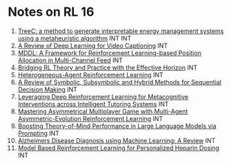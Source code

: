 # Notes on RL 16
1. [TreeC: a method to generate interpretable energy management systems using a metaheuristic algorithm](https://arxiv.org/pdf/2304.08310) INT INT
2. [A Review of Deep Learning for Video Captioning](https://arxiv.org/pdf/2304.11431) INT
3. [MDDL: A Framework for Reinforcement Learning-based Position Allocation in Multi-Channel Feed](https://arxiv.org/pdf/2304.09087) INT
4.  [Bridging RL Theory and Practice with the Effective Horizon](https://arxiv.org/pdf/2304.09853) INT
5.  [Heterogeneous-Agent Reinforcement Learning](https://arxiv.org/pdf/2304.09870) INT
6.  [A Review of Symbolic, Subsymbolic and Hybrid Methods for Sequential Decision Making](https://arxiv.org/pdf/2304.10590) INT
7. [Leveraging Deep Reinforcement Learning for Metacognitive Interventions across Intelligent Tutoring Systems](https://arxiv.org/pdf/2304.09821) INT
8. [Mastering Asymmetrical Multiplayer Game with Multi-Agent Asymmetric-Evolution Reinforcement Learning](https://arxiv.org/pdf/2304.10124) INT
9.  [Boosting Theory-of-Mind Performance in Large Language Models via Prompting](https://arxiv.org/pdf/2304.11490) INT
10. [Alzheimers Disease Diagnosis using Machine Learning: A Review](https://arxiv.org/pdf/2304.09178) INT
11. [Model Based Reinforcement Learning for Personalized Heparin Dosing](https://arxiv.org/pdf/2304.10000) INT
